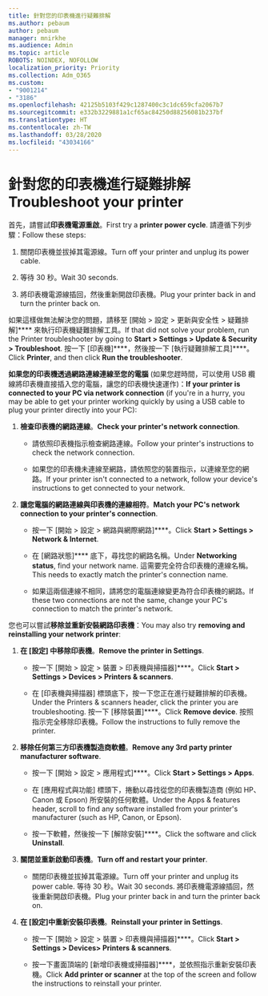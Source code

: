 ```yaml
---
title: 針對您的印表機進行疑難排解
ms.author: pebaum
author: pebaum
manager: mnirkhe
ms.audience: Admin
ms.topic: article
ROBOTS: NOINDEX, NOFOLLOW
localization_priority: Priority
ms.collection: Adm_O365
ms.custom:
- "9001214"
- "3186"
ms.openlocfilehash: 42125b5103f429c1287400c3c1dc659cfa2067b7
ms.sourcegitcommit: e332b3229881a1cf65ac84250d88256081b237bf
ms.translationtype: HT
ms.contentlocale: zh-TW
ms.lasthandoff: 03/28/2020
ms.locfileid: "43034166"
---
```

# <a name="troubleshoot-your-printer"></a><span data-ttu-id="9b1e8-102">針對您的印表機進行疑難排解</span><span class="sxs-lookup"><span data-stu-id="9b1e8-102">Troubleshoot your printer</span></span>

<span data-ttu-id="9b1e8-103">首先，請嘗試**印表機電源重啟**。</span><span class="sxs-lookup"><span data-stu-id="9b1e8-103">First try a **printer power cycle**.</span></span> <span data-ttu-id="9b1e8-104">請遵循下列步驟：</span><span class="sxs-lookup"><span data-stu-id="9b1e8-104">Follow these steps:</span></span>

1. <span data-ttu-id="9b1e8-105">關閉印表機並拔掉其電源線。</span><span class="sxs-lookup"><span data-stu-id="9b1e8-105">Turn off your printer and unplug its power cable.</span></span>

2. <span data-ttu-id="9b1e8-106">等待 30 秒。</span><span class="sxs-lookup"><span data-stu-id="9b1e8-106">Wait 30 seconds.</span></span>

3. <span data-ttu-id="9b1e8-107">將印表機電源線插回，然後重新開啟印表機。</span><span class="sxs-lookup"><span data-stu-id="9b1e8-107">Plug your printer back in and turn the printer back on.</span></span>

<span data-ttu-id="9b1e8-108">如果這樣做無法解決您的問題，請移至 [開始 > 設定 > 更新與安全性 > 疑難排解]\*\*\*\* 來執行印表機疑難排解工具。</span><span class="sxs-lookup"><span data-stu-id="9b1e8-108">If that did not solve your problem, run the Printer troubleshooter by going to **Start > Settings > Update & Security > Troubleshoot**.</span></span> <span data-ttu-id="9b1e8-109">按一下 [印表機]\*\*\*\*，然後按一下 [執行疑難排解工具]\*\*\*\*。</span><span class="sxs-lookup"><span data-stu-id="9b1e8-109">Click **Printer**, and then click **Run the troubleshooter**.</span></span>

<span data-ttu-id="9b1e8-110">**如果您的印表機透過網路連線連線至您的電腦** (如果您趕時間，可以使用 USB 纜線將印表機直接插入您的電腦，讓您的印表機快速運作)：</span><span class="sxs-lookup"><span data-stu-id="9b1e8-110">**If your printer is connected to your PC via network connection** (if you're in a hurry, you may be able to get your printer working quickly by using a USB cable to plug your printer directly into your PC):</span></span>

1. <span data-ttu-id="9b1e8-111">**檢查印表機的網路連線**。</span><span class="sxs-lookup"><span data-stu-id="9b1e8-111">**Check your printer's network connection**.</span></span>
    
    - <span data-ttu-id="9b1e8-112">請依照印表機指示檢查網路連線。</span><span class="sxs-lookup"><span data-stu-id="9b1e8-112">Follow your printer's instructions to check the network connection.</span></span>

    - <span data-ttu-id="9b1e8-113">如果您的印表機未連線至網路，請依照您的裝置指示，以連線至您的網路。</span><span class="sxs-lookup"><span data-stu-id="9b1e8-113">If your printer isn't connected to a network, follow your device's instructions to get connected to your network.</span></span>

2. <span data-ttu-id="9b1e8-114">**讓您電腦的網路連線與印表機的連線相符**。</span><span class="sxs-lookup"><span data-stu-id="9b1e8-114">**Match your PC's network connection to your printer's connection**.</span></span>

    - <span data-ttu-id="9b1e8-115">按一下 [開始 > 設定 > 網路與網際網路]\*\*\*\*。</span><span class="sxs-lookup"><span data-stu-id="9b1e8-115">Click **Start > Settings > Network & Internet**.</span></span>

    - <span data-ttu-id="9b1e8-116">在 [網路狀態]\*\*\*\* 底下，尋找您的網路名稱。</span><span class="sxs-lookup"><span data-stu-id="9b1e8-116">Under **Networking status**, find your network name.</span></span> <span data-ttu-id="9b1e8-117">這需要完全符合印表機的連線名稱。</span><span class="sxs-lookup"><span data-stu-id="9b1e8-117">This needs to exactly match the printer's connection name.</span></span>

    - <span data-ttu-id="9b1e8-118">如果這兩個連線不相同，請將您的電腦連線變更為符合印表機的網路。</span><span class="sxs-lookup"><span data-stu-id="9b1e8-118">If these two connections are not the same, change your PC's connection to match the printer's network.</span></span>

<span data-ttu-id="9b1e8-119">您也可以嘗試**移除並重新安裝網路印表機**：</span><span class="sxs-lookup"><span data-stu-id="9b1e8-119">You may also try **removing and reinstalling your network printer**:</span></span>

1. <span data-ttu-id="9b1e8-120">**在 [設定] 中移除印表機**。</span><span class="sxs-lookup"><span data-stu-id="9b1e8-120">**Remove the printer in Settings**.</span></span>

    - <span data-ttu-id="9b1e8-121">按一下 [開始 > 設定 > 裝置 > 印表機與掃描器]\*\*\*\*。</span><span class="sxs-lookup"><span data-stu-id="9b1e8-121">Click **Start > Settings > Devices > Printers & scanners**.</span></span>

    - <span data-ttu-id="9b1e8-122">在 [印表機與掃描器] 標頭底下，按一下您正在進行疑難排解的印表機。</span><span class="sxs-lookup"><span data-stu-id="9b1e8-122">Under the Printers & scanners header, click the printer you are troubleshooting.</span></span> <span data-ttu-id="9b1e8-123">按一下 [移除裝置]\*\*\*\*。</span><span class="sxs-lookup"><span data-stu-id="9b1e8-123">Click **Remove device**.</span></span> <span data-ttu-id="9b1e8-124">按照指示完全移除印表機。</span><span class="sxs-lookup"><span data-stu-id="9b1e8-124">Follow the instructions to fully remove the printer.</span></span>

2. <span data-ttu-id="9b1e8-125">**移除任何第三方印表機製造商軟體**。</span><span class="sxs-lookup"><span data-stu-id="9b1e8-125">**Remove any 3rd party printer manufacturer software**.</span></span>

    - <span data-ttu-id="9b1e8-126">按一下 [開始 > 設定 > 應用程式]\*\*\*\*。</span><span class="sxs-lookup"><span data-stu-id="9b1e8-126">Click **Start > Settings > Apps**.</span></span>

    - <span data-ttu-id="9b1e8-127">在 [應用程式與功能] 標頭下，捲動以尋找從您的印表機製造商 (例如 HP、Canon 或 Epson) 所安裝的任何軟體。</span><span class="sxs-lookup"><span data-stu-id="9b1e8-127">Under the Apps & features header, scroll to find any software installed from your printer's manufacturer (such as HP, Canon, or Epson).</span></span>

    - <span data-ttu-id="9b1e8-128">按一下軟體，然後按一下 [解除安裝]\*\*\*\*。</span><span class="sxs-lookup"><span data-stu-id="9b1e8-128">Click the software and click **Uninstall**.</span></span>

3. <span data-ttu-id="9b1e8-129">**關閉並重新啟動印表機**。</span><span class="sxs-lookup"><span data-stu-id="9b1e8-129">**Turn off and restart your printer**.</span></span>

    - <span data-ttu-id="9b1e8-130">關閉印表機並拔掉其電源線。</span><span class="sxs-lookup"><span data-stu-id="9b1e8-130">Turn off your printer and unplug its power cable.</span></span> <span data-ttu-id="9b1e8-131">等待 30 秒。</span><span class="sxs-lookup"><span data-stu-id="9b1e8-131">Wait 30 seconds.</span></span> <span data-ttu-id="9b1e8-132">將印表機電源線插回，然後重新開啟印表機。</span><span class="sxs-lookup"><span data-stu-id="9b1e8-132">Plug your printer back in and turn the printer back on.</span></span>

4. <span data-ttu-id="9b1e8-133">**在 [設定]中重新安裝印表機**。</span><span class="sxs-lookup"><span data-stu-id="9b1e8-133">**Reinstall your printer in Settings**.</span></span>

    - <span data-ttu-id="9b1e8-134">按一下 [開始 > 設定 > 裝置 > 印表機與掃描器]\*\*\*\*。</span><span class="sxs-lookup"><span data-stu-id="9b1e8-134">Click **Start > Settings > Devices> Printers & scanners**.</span></span>
 
    - <span data-ttu-id="9b1e8-135">按一下畫面頂端的 [新增印表機或掃描器]\*\*\*\*，並依照指示重新安裝印表機。</span><span class="sxs-lookup"><span data-stu-id="9b1e8-135">Click **Add printer or scanner** at the top of the screen and follow the instructions to reinstall your printer.</span></span>
